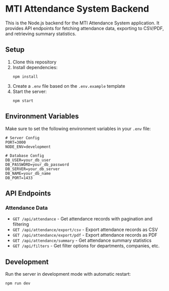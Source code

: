 
# MTI Attendance System Backend

This is the Node.js backend for the MTI Attendance System application. It provides API endpoints for fetching attendance data, exporting to CSV/PDF, and retrieving summary statistics.

## Setup

1. Clone this repository
2. Install dependencies:
   ```
   npm install
   ```
3. Create a `.env` file based on the `.env.example` template
4. Start the server:
   ```
   npm start
   ```

## Environment Variables

Make sure to set the following environment variables in your `.env` file:

```
# Server Config
PORT=3000
NODE_ENV=development

# Database Config
DB_USER=your_db_user
DB_PASSWORD=your_db_password
DB_SERVER=your_db_server
DB_NAME=your_db_name
DB_PORT=1433
```

## API Endpoints

### Attendance Data
- `GET /api/attendance` - Get attendance records with pagination and filtering
- `GET /api/attendance/export/csv` - Export attendance records as CSV
- `GET /api/attendance/export/pdf` - Export attendance records as PDF
- `GET /api/attendance/summary` - Get attendance summary statistics
- `GET /api/filters` - Get filter options for departments, companies, etc.

## Development

Run the server in development mode with automatic restart:
```
npm run dev
```
